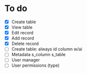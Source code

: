 # To do

- [x] Create table
- [x] View table
- [x] Edit record
- [x] Add record
- [x] Delete record
- [ ] Create table: always id column w/ai
- [ ] Metadata s_column s_table
- [ ] User manager
- [ ] User permissions (type)
